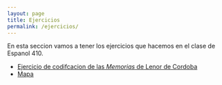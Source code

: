 ```yaml
---
layout: page
title: Ejercicios
permalink: /ejercicios/
---
```


En esta seccion vamos a tener los ejercicios que hacemos en el clase de Espanol 410. 


- [Ejercicio de codifcacion de las *Memorias* de Lenor de Cordoba](file:///Users/gabriellemagnant/Documents/GitHub/LLC_Memorias.html)
- [Mapa](https://gmagnant00.github.io/ejercicios/mapa.html)


